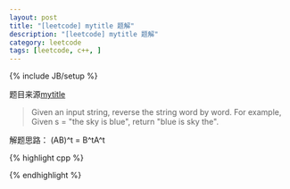 ```yaml
---
layout: post
title: "[leetcode] mytitle 题解"
description: "[leetcode] mytitle 题解"
category: leetcode 
tags: [leetcode, c++, ]
---
```

{% include JB/setup %}


题目来源[mytitle](https://oj.leetcode.com/problems/reverse-words-in-a-string/)

>Given an input string, reverse the string word by word.
For example,
Given s = "the sky is blue",
return "blue is sky the".

解题思路：
(AB)^t = B^tA^t

{% highlight cpp %}

{% endhighlight %}
